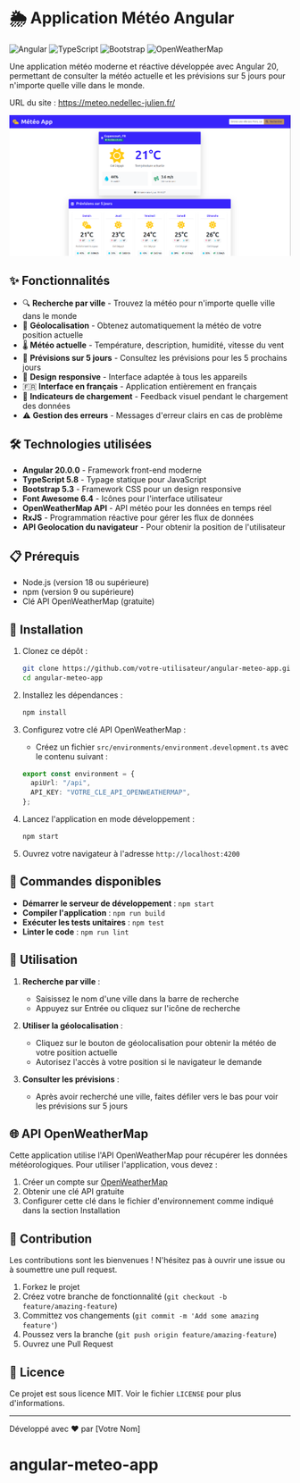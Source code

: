 # 🌦️ Application Météo Angular

![Angular](https://img.shields.io/badge/Angular-20.0.0-DD0031?style=for-the-badge&logo=angular)
![TypeScript](https://img.shields.io/badge/TypeScript-5.8-3178C6?style=for-the-badge&logo=typescript)
![Bootstrap](https://img.shields.io/badge/Bootstrap-5.3-7952B3?style=for-the-badge&logo=bootstrap)
![OpenWeatherMap](https://img.shields.io/badge/OpenWeatherMap-API-orange?style=for-the-badge)

Une application météo moderne et réactive développée avec Angular 20, permettant de consulter la météo actuelle et les prévisions sur 5 jours pour n'importe quelle ville dans le monde.

URL du site : https://meteo.nedellec-julien.fr/

![Application Météo](public/image.png)

## ✨ Fonctionnalités

- 🔍 **Recherche par ville** - Trouvez la météo pour n'importe quelle ville dans le monde
- 📍 **Géolocalisation** - Obtenez automatiquement la météo de votre position actuelle
- 🌡️ **Météo actuelle** - Température, description, humidité, vitesse du vent
- 📅 **Prévisions sur 5 jours** - Consultez les prévisions pour les 5 prochains jours
- 📱 **Design responsive** - Interface adaptée à tous les appareils
- 🇫🇷 **Interface en français** - Application entièrement en français
- 🔄 **Indicateurs de chargement** - Feedback visuel pendant le chargement des données
- ⚠️ **Gestion des erreurs** - Messages d'erreur clairs en cas de problème

## 🛠️ Technologies utilisées

- **Angular 20.0.0** - Framework front-end moderne
- **TypeScript 5.8** - Typage statique pour JavaScript
- **Bootstrap 5.3** - Framework CSS pour un design responsive
- **Font Awesome 6.4** - Icônes pour l'interface utilisateur
- **OpenWeatherMap API** - API météo pour les données en temps réel
- **RxJS** - Programmation réactive pour gérer les flux de données
- **API Geolocation du navigateur** - Pour obtenir la position de l'utilisateur

## 📋 Prérequis

- Node.js (version 18 ou supérieure)
- npm (version 9 ou supérieure)
- Clé API OpenWeatherMap (gratuite)

## 🚀 Installation

1. Clonez ce dépôt :

   ```bash
   git clone https://github.com/votre-utilisateur/angular-meteo-app.git
   cd angular-meteo-app
   ```

2. Installez les dépendances :

   ```bash
   npm install
   ```

3. Configurez votre clé API OpenWeatherMap :

   - Créez un fichier `src/environments/environment.development.ts` avec le contenu suivant :

   ```typescript
   export const environment = {
     apiUrl: "/api",
     API_KEY: "VOTRE_CLE_API_OPENWEATHERMAP",
   };
   ```

4. Lancez l'application en mode développement :

   ```bash
   npm start
   ```

5. Ouvrez votre navigateur à l'adresse `http://localhost:4200`

## 🔧 Commandes disponibles

- **Démarrer le serveur de développement** : `npm start`
- **Compiler l'application** : `npm run build`
- **Exécuter les tests unitaires** : `npm test`
- **Linter le code** : `npm run lint`

## 📱 Utilisation

1. **Recherche par ville** :

   - Saisissez le nom d'une ville dans la barre de recherche
   - Appuyez sur Entrée ou cliquez sur l'icône de recherche

2. **Utiliser la géolocalisation** :

   - Cliquez sur le bouton de géolocalisation pour obtenir la météo de votre position actuelle
   - Autorisez l'accès à votre position si le navigateur le demande

3. **Consulter les prévisions** :
   - Après avoir recherché une ville, faites défiler vers le bas pour voir les prévisions sur 5 jours

## 🌐 API OpenWeatherMap

Cette application utilise l'API OpenWeatherMap pour récupérer les données météorologiques. Pour utiliser l'application, vous devez :

1. Créer un compte sur [OpenWeatherMap](https://openweathermap.org/api)
2. Obtenir une clé API gratuite
3. Configurer cette clé dans le fichier d'environnement comme indiqué dans la section Installation

## 🤝 Contribution

Les contributions sont les bienvenues ! N'hésitez pas à ouvrir une issue ou à soumettre une pull request.

1. Forkez le projet
2. Créez votre branche de fonctionnalité (`git checkout -b feature/amazing-feature`)
3. Committez vos changements (`git commit -m 'Add some amazing feature'`)
4. Poussez vers la branche (`git push origin feature/amazing-feature`)
5. Ouvrez une Pull Request

## 📄 Licence

Ce projet est sous licence MIT. Voir le fichier `LICENSE` pour plus d'informations.

---

Développé avec ❤️ par [Votre Nom]
# angular-meteo-app

